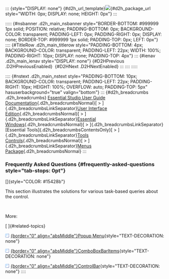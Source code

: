 ::: {style="DISPLAY: none"}
[](ms-xhelp:///?Id=d2h_url_template){#d2h_url_template}![](!package_url!){#d2h_package_url style="WIDTH: 0px; DISPLAY: none; HEIGHT: 0px"}
:::

::::: {#nsbanner .d2h_main_nsbanner style="BORDER-BOTTOM: #999999 1px solid; POSITION: relative; PADDING-BOTTOM: 0px; BACKGROUND-COLOR: transparent; PADDING-LEFT: 0px; PADDING-RIGHT: 0px; DISPLAY: none; BORDER-TOP: #999999 1px solid; PADDING-TOP: 0px; LEFT: 0px"}
:::: {#TitleRow .d2h_main_titlerow style="PADDING-BOTTOM: 4px; BACKGROUND-COLOR: transparent; PADDING-LEFT: 22px; WIDTH: 100%; PADDING-RIGHT: 10px; DISPLAY: none; PADDING-TOP: 4px"}
::: {#ienav .d2h_main_ienav style="DISPLAY: none"}
[](ms-xhelp:///?Id=790e4041-e32b-4e4c-98b5-98e84917f511){#D2HPrevious .D2HPreviousEnabled}  [](ms-xhelp:///?Id=a23f83b6-f8f6-47f5-bda8-ba78056e8e07){#D2HNext .D2HNextEnabled}
:::
::::
:::::

:::: {#nstext .d2h_main_nstext style="PADDING-BOTTOM: 10px; BACKGROUND-COLOR: transparent; PADDING-LEFT: 22px; PADDING-RIGHT: 10px; HEIGHT: 100%; OVERFLOW: auto; PADDING-TOP: 5px" hasuserbackground="true" valign="bottom"}
::: {#d2h_breadcrumbs .d2h_breadcrumbs}
[Essential Studio User Guide Documentation](ms-xhelp:///?Id=12457748-09e3-4d74-a240-8e049cedf030){.d2h_breadcrumbsNormal}[ \> ]{.d2h_breadcrumbsLinkSeparator}[User Interface Edition](ms-xhelp:///?Id=c29296b7-531c-413b-a0ec-488ca1f7f669){.d2h_breadcrumbsNormal}[ \> ]{.d2h_breadcrumbsLinkSeparator}[Essential Windows](ms-xhelp:///?Id=e60759d8-47a4-4570-9d7a-16a68d63f2ea){.d2h_breadcrumbsNormal}[ \> ]{.d2h_breadcrumbsLinkSeparator}[Essential Tools]{.d2h_breadcrumbsContentsOnly}[ \> ]{.d2h_breadcrumbsLinkSeparator}[Tools Controls](ms-xhelp:///?Id=13c3c4f4-9d16-4b69-93f2-7e98eec67452){.d2h_breadcrumbsNormal}[ \> ]{.d2h_breadcrumbsLinkSeparator}[Menus Package](ms-xhelp:///?Id=f2acb534-5655-4dbb-a168-f0dfaf1cb8c7){.d2h_breadcrumbsNormal}
:::

### Frequently Asked Questions {#frequently-asked-questions style="tab-stops: 0pt"}

[]{style="COLOR: #15428b"} 

This section illustrates the solutions for various task-based queries about the control.

 

More:

[ ]{#related-topics}

[![](button.gif){border="0" align="absMiddle"}Popup Menu](ms-xhelp:///?Id=f3b63ecf-9a8c-464b-984e-76eb3baee74c){style="TEXT-DECORATION: none"}

[![](button.gif){border="0" align="absMiddle"}ComboBoxBarItems](ms-xhelp:///?Id=9642c3dd-24fc-433f-8b28-4d839eedeb8b){style="TEXT-DECORATION: none"}

[![](button.gif){border="0" align="absMiddle"}ControlBar](ms-xhelp:///?Id=3b24e368-6cdd-4022-bf9e-33655ec0d674){style="TEXT-DECORATION: none"}
::::
